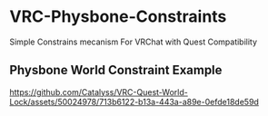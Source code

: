 # VRC-Physbone-Constraints

Simple Constrains mecanism For VRChat with Quest Compatibility
## Physbone World Constraint Example

https://github.com/Catalyss/VRC-Quest-World-Lock/assets/50024978/713b6122-b13a-443a-a89e-0efde18de59d

